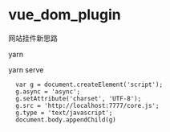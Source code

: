 # vue_dom_plugin


网站挂件新思路

yarn

yarn serve



```
  var g = document.createElement('script');
  g.async = 'async';
  g.setAttribute('charset', 'UTF-8');
  g.src = 'http://localhost:7777/core.js';
  g.type = 'text/javascript';
  document.body.appendChild(g)
```